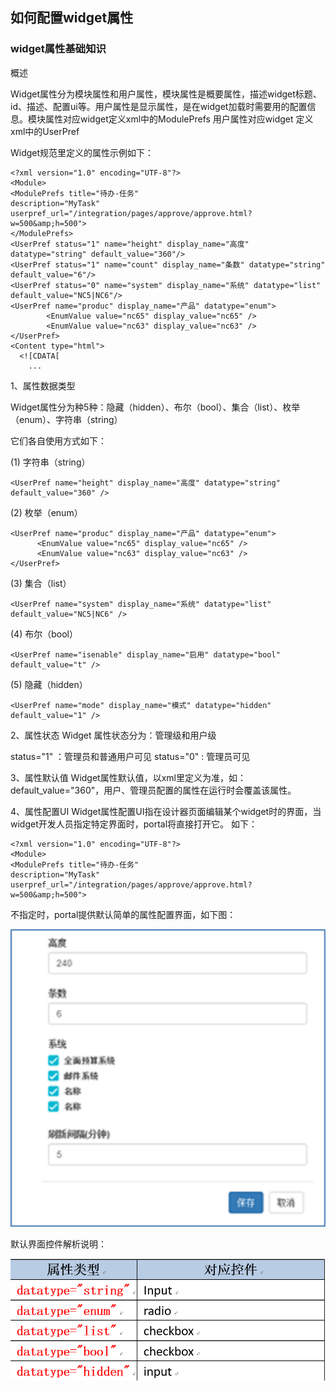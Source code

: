 ## 如何配置widget属性

### widget属性基础知识

概述

Widget属性分为模块属性和用户属性，模块属性是概要属性，描述widget标题、id、描述、配置ui等。用户属性是显示属性，是在widget加载时需要用的配置信息。模块属性对应widget定义xml中的ModulePrefs 用户属性对应widget 定义xml中的UserPref

Widget规范里定义的属性示例如下：

	<?xml version="1.0" encoding="UTF-8"?>
	<Module>
	<ModulePrefs title="待办-任务"
	description="MyTask"
	userpref_url="/integration/pages/approve/approve.html?w=500&amp;h=500">
	</ModulePrefs>
	<UserPref status="1" name="height" display_name="高度" datatype="string" default_value="360"/> 
	<UserPref status="1" name="count" display_name="条数" datatype="string" default_value="6"/>
	<UserPref status="0" name="system" display_name="系统" datatype="list" default_value="NC5|NC6"/> 
	<UserPref name="produc" display_name="产品" datatype="enum">
	        <EnumValue value="nc65" display_value="nc65" />
	        <EnumValue value="nc63" display_value="nc63" />
	</UserPref>
	<Content type="html">
	  <![CDATA[
		...

1、属性数据类型

Widget属性分为种5种：隐藏（hidden）、布尔（bool）、集合（list）、枚举（enum）、字符串（string）

它们各自使用方式如下：

(1) 字符串（string）

	<UserPref name="height" display_name="高度" datatype="string" default_value="360" />

(2) 枚举（enum）
  
	<UserPref name="produc" display_name="产品" datatype="enum">
	      <EnumValue value="nc65" display_value="nc65" />
	      <EnumValue value="nc63" display_value="nc63" />
	</UserPref>


(3) 集合（list）

	<UserPref name="system" display_name="系统" datatype="list" default_value="NC5|NC6" />

(4) 布尔（bool）

	<UserPref name="isenable" display_name="启用" datatype="bool" default_value="t" />

(5) 隐藏（hidden）

	<UserPref name="mode" display_name="模式" datatype="hidden" default_value="1" />

2、属性状态
Widget 属性状态分为：管理级和用户级

status="1"  ：管理员和普通用户可见
status="0" : 管理员可见

3、属性默认值
Widget属性默认值，以xml里定义为准，如：default_value="360"，用户、管理员配置的属性在运行时会覆盖该属性。

4、属性配置UI
Widget属性配置UI指在设计器页面编辑某个widget时的界面，当widget开发人员指定特定界面时，portal将直接打开它。
如下：

	<?xml version="1.0" encoding="UTF-8"?>
	<Module>
	<ModulePrefs title="待办-任务"
	description="MyTask"
	userpref_url="/integration/pages/approve/approve.html?w=500&amp;h=500">

不指定时，portal提供默认简单的属性配置界面，如下图：

![](/articles/cportal/2-/images/6-1.png)

默认界面控件解析说明：

![](/articles/cportal/2-/images/6-2.PNG)

